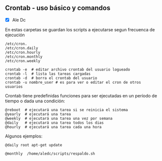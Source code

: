 ## Crontab - uso básico y comandos

- [x] Ale Dc


En estas carpetas se guardan los scripts a ejecutarse segun frecuenca de ejecución
```
/etc/cron.  
/etc/cron.daily  
/etc/cron.hourly  
/etc/cron.monthly  
/etc/cron.weekly  
```

```
crontab -e  # editar archivo crontab del usuario logueado  
crontab -l  # lista las tareas cargadas  
crontab -d  # borra el crontab del usuario  
crontab -u nombre_user # es para ver o editar el cron de otros usuarios  
```

Crontab tiene predefinidas funciones para ser ejecutadas en un período de tiempo o dada una condición:
```
@reboot  # ejecutará una tarea si se reinicia el sistema  
@yearly  # ejecutará una tarea  
@weekly  # ejecutará una tarea una vez por semana  
@daily   # ejecutará una tarea todos los dias  
@hourly  # ejecutará una tarea cada una hora  
```

Algunos ejemplos:
```
@daily root apt-get update

@monthly  /home/aledc/scripts/respaldo.sh
```


